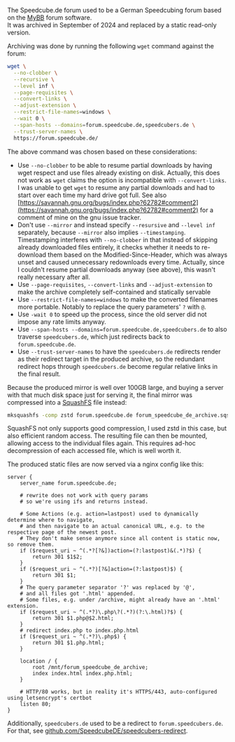 The Speedcube.de forum used to be a German Speedcubing forum based on the [MyBB](https://mybb.com/) forum software.  
It was archived in September of 2024 and replaced by a static read-only version.

Archiving was done by running the following `wget` command against the forum:
```bash
wget \
  --no-clobber \
  --recursive \
  --level inf \
  --page-requisites \
  --convert-links \
  --adjust-extension \
  --restrict-file-names=windows \
  --wait 0 \
  --span-hosts --domains=forum.speedcube.de,speedcubers.de \
  --trust-server-names \
  https://forum.speedcube.de/
```

The above command was chosen based on these considerations:
- Use `--no-clobber` to be able to resume partial downloads by having wget respect and use files already existing on disk.
  Actually, this does not work as `wget` claims the option is incompatible with `--convert-links`.
  I was unable to get `wget` to resume any partial downloads and had to start over each time my hard drive got full.
  See also [https://savannah.gnu.org/bugs/index.php?62782#comment2](https://savannah.gnu.org/bugs/index.php?62782#comment2) for a comment of mine on the gnu issue tracker.
- Don't use `--mirror` and instead specify `--resursive` and `--level inf` separately, because `--mirror` also implies `--timestamping`.
  Timestamping interferes with `--no-clobber` in that instead of skipping already downloaded files entirely, it checks whether it needs
  to re-download them based on the Modified-Since-Header, which was always unset and caused unnecessary redownloads every time.
  Actually, since I couldn't resume partial downloads anyway (see above), this wasn't really necessary after all.
- Use `--page-requisites`, `--convert-links` and `--adjust-extension` to make the archive completely self-contained and statically servable
- Use `--restrict-file-names=windows` to make the converted filenames more portable. Notably to replace the query parameters' `?` with `@`.
- Use `-wait 0` to speed up the process, since the old server did not impose any rate limits anyway.
- Use `--span-hosts --domains=forum.speedcube.de,speedcubers.de` to also traverse `speedcubers.de`, which just redirects back to `forum.speedcube.de`.
- Use `--trust-server-names` to have the `speedcubers.de` redirects render as their redirect target in the produced archive,
  so the redundant redirect hops through `speedcubers.de` become regular relative links in the final result.

Because the produced mirror is well over 100GB large, and buying a server with that much disk space just for serving it,
the final mirror was compressed into a [SquashFS](https://docs.kernel.org/filesystems/squashfs.html) file instead:

```sh
mksquashfs -comp zstd forum.speedcube.de forum_speedcube_de_archive.sqsh
```

SquashFS not only supports good compression, I used zstd in this case, but also efficient random access.
The resulting file can then be mounted, allowing access to the individual files again.
This requires ad-hoc decompression of each accessed file, which is well worth it.

The produced static files are now served via a nginx config like this:
```nginx
server {
    server_name forum.speedcube.de;

    # rewrite does not work with query params
    # so we're using ifs and returns instead.

    # Some Actions (e.g. action=lastpost) used to dynamically determine where to navigate,
    # and then navigate to an actual canonical URL, e.g. to the respective page of the newest post.
    # They don't make sense anymore since all content is static now, so remove them.
    if ($request_uri ~ ^(.*?[?&])action=(?:lastpost)&(.*)?$) {
        return 301 $1$2;
    }
    if ($request_uri ~ ^(.*?)[?&]action=(?:lastpost)$) {
        return 301 $1;
    }
    # The query parameter separator '?' was replaced by '@',
    # and all files got '.html' appended.
    # Some files, e.g. under /archive, might already have an '.html' extension.
    if ($request_uri ~ ^(.*?)\.php\?(.*?)(?:\.html)?$) {
        return 301 $1.php@$2.html;
    }
    # redirect index.php to index.php.html
    if ($request_uri ~ ^(.*?)\.php$) {
        return 301 $1.php.html;
    }

    location / {
        root /mnt/forum_speedcube_de_archive;
        index index.html index.php.html;
    }

    # HTTP/80 works, but in reality it's HTTPS/443, auto-configured using letsencrypt's certbot
    listen 80;
}
```

Additionally, `speedcubers.de` used to be a redirect to `forum.speedcubers.de`. For that, see [github.com/SpeedcubeDE/speedcubers-redirect](https://github.com/SpeedcubeDE/speedcubers-redirect).
